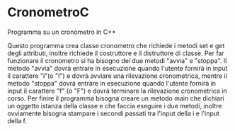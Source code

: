 # CronometroC
Programma su un cronometro in C++

Questo programma crea classe cronometro che richiede i metodi set e get degli attributi, inoltre richiede il costruttore e il distruttore di classe. Per far funzionare il cronometro si ha bisogno dei due metodi "avvia" e "stoppa". Il metodo "avvia" dovrà entrare in esecuzione quando l'utente fornirà in input il carattere "i"(o "I") e dovrà avviare una rilevazione cronometrica, mentre il metodo "stoppa" dovrà entrare in esecuzione quando l'utente fornirà in input il carattere "f" (o "F") e dovrà terminare la rilevazione cronometrica in corso. 
Per finire il programma bisogna creare un metodo main che dichiari un oggetto istanza della classe e che faccia eseguire i due metodi, inoltre ovviamente bisogna stampare i secondi passati tra l'input della i e l'input della f.


